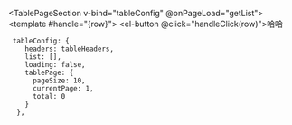 <template>
  <div class=" table-wrapper">
    <el-table max-height="500" :data="list" v-loading="loading">
      <template v-for="(item, index) in headers">
        <el-table-column :key="index" :prop="item.props" :label="item.label" :min-width="item.width">
          <template v-if="item.slot" v-slot="scope">
            <slot :name="item.slot" v-bind:row="scope" />
          </template>
        </el-table-column>
      </template>
    </el-table>
    <div class="relative flex items-center" v-if="tablePage.total > tablePage.pageSize">
      <span class="total-text">共{{ tablePage.total }}条记录</span>
      <el-pagination
        class="flex flex-1 justify-end custom"
        background
        hide-on-single-page
        :current-page.sync="tablePage.currentPage"
        :page-sizes="tablePage.pageSizes"
        :page-size.sync="tablePage.pageSize"
        :layout="paginationLayout"
        :total="tablePage.total"
        @size-change="handleChange"
        @current-change="handleChange"
      >
      </el-pagination>
    </div>
  </div>
</template>

<script>
export default {
  name: "TablePageSection",
  data() {
    return {
      pageSizes: [10, 20, 30, 40, 50],
      paginationLayout: "sizes, prev, pager,next"
    };
  },
  props: {
    headers: {
      type: Array,
      default: () => []
    },
    tablePage: {
      type: Object,
      default: () => ({})
    },
    loading: {
      type: Boolean,
      default: false
    },
    list: {
      type: Array,
      default: () => []
    }
  },
  methods: {
    handleChange() {
      this.$emit("onPageLoad");
    }
  }
};
</script>

<style lang="scss" scoped>
.table-wrapper {
  padding: 0 20px 15px 20px;
  .relative {
    .total-text {
      color: #949494;
      font-size: 14px;
    }
    .custom {
      margin: 14px 0;
    }
  }
}
</style>
<TablePageSection v-bind="tableConfig" @onPageLoad="getList">
      <template #handle="{row}">
        <el-button @click="handleClick(row)">哈哈</el-button>
      </template>
    </TablePageSection>

     tableConfig: {
        headers: tableHeaders,
        list: [],
        loading: false,
        tablePage: {
          pageSize: 10,
          currentPage: 1,
          total: 0
        }
      },
